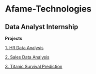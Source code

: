 # Afame-Technologies

## Data Analyst Internship

**Projects**

[1. HR Data Analysis](https://github.com/karthikeyan-2005/Afame-Technologies/blob/main/Afame%20Technologies/HR_Data_Analysis/HR_Data_Analysis.ipynb)

[2. Sales Data Analysis](https://github.com/karthikeyan-2005/Afame-Technologies/blob/main/Afame%20Technologies/Sales-Data-Analysis/Sales-Data-Analysis.ipynb)

[3. Titanic Survival Prediction](https://github.com/karthikeyan-2005/Afame-Technologies/blob/main/Afame%20Technologies/Titanic-Survival-Prediction/Titanic-Survival.ipynb)
